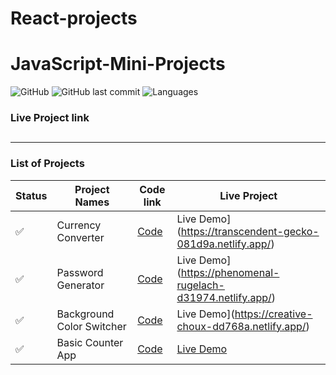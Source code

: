 # React-projects

# JavaScript-Mini-Projects

![GitHub](https://img.shields.io/github/license/mohitkhedkar/react-projects?style=for-the-badge)
![GitHub last commit](https://img.shields.io/github/last-commit/mohitkhedkar/react-projects?style=for-the-badge)
![Languages](https://img.shields.io/github/languages/count/mohitkhedkar/react-projects?style=for-the-badge)

### Live Project link

##

---

### List of Projects

| Status             | Project Names             | Code link                               | Live Project                                                |
| ------------------ | ------------------------- | --------------------------------------- | ----------------------------------------------------------- |
| :white_check_mark: | Currency Converter        | [Code](./projects/04currencyRate/)      | Live Demo](https://transcendent-gecko-081d9a.netlify.app/)  |
| :white_check_mark: | Password Generator        | [Code](./projects/03passwordGenerator/) | Live Demo](https://phenomenal-rugelach-d31974.netlify.app/) |
| :white_check_mark: | Background Color Switcher | [Code](./projects/02backgroundChanger/) | Live Demo](https://creative-choux-dd768a.netlify.app/)      |
| :white_check_mark: | Basic Counter App         | [Code](./projects/01counterApp/)        | [Live Demo]()                                               |
